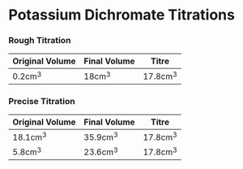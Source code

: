 # Potassium Dichromate Titrations
### Rough Titration
| Original Volume | Final Volume | Titre      |
| --------------- | ------------ | ---------- |
| 0.2cm$^3$       | 18cm$^3$     | 17.8cm$^3$ |

### Precise Titration
| Original Volume | Final Volume | Titre      |
| --------------- | ------------ | ---------- |
| 18.1cm$^3$      | 35.9cm$^3$   | 17.8cm$^3$ |
| 5.8cm$^3$       | 23.6cm$^3$   | 17.8cm$^3$ |
